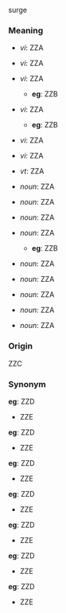 surge
### Meaning
+ _vi_: ZZA
+ _vi_: ZZA
+ _vi_: ZZA
    + __eg__: ZZB
+ _vi_: ZZA
    + __eg__: ZZB
+ _vi_: ZZA
+ _vi_: ZZA
+ _vt_: ZZA

+ _noun_: ZZA
+ _noun_: ZZA
+ _noun_: ZZA
+ _noun_: ZZA
    + __eg__: ZZB
+ _noun_: ZZA
+ _noun_: ZZA
+ _noun_: ZZA
+ _noun_: ZZA
+ _noun_: ZZA

### Origin

ZZC

### Synonym

__eg__: ZZD

+ ZZE

__eg__: ZZD

+ ZZE

__eg__: ZZD

+ ZZE

__eg__: ZZD

+ ZZE

__eg__: ZZD

+ ZZE

__eg__: ZZD

+ ZZE

__eg__: ZZD

+ ZZE


